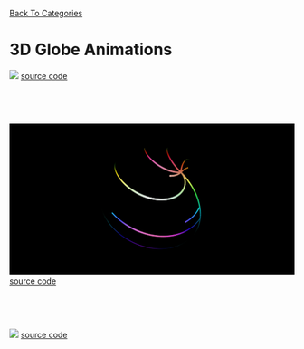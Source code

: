 [Back To Categories](https://github.com/GabrielQSherman/Animations/tree/master#readme)

# 3D Globe Animations

![](globe.gif)
[source code](https://github.com/GabrielQSherman/Animations/tree/master/Apr2020/globe/sphere007.js)

<p>&nbsp<p><p>&nbsp<p>

![](gg1.gif)
[source code](https://github.com/GabrielQSherman/Animations/tree/master/Apr2020/globe/globe-growth-v1.js)


<p>&nbsp<p><p>&nbsp<p>

![](gg2.gif)
[source code](https://github.com/GabrielQSherman/Animations/tree/master/Apr2020/globe/globe-growth-v2.js)


<p>&nbsp<p><p>&nbsp<p>
